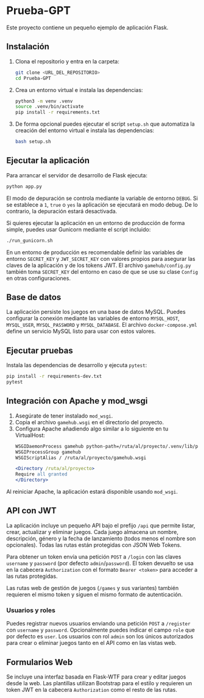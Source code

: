 # Prueba-GPT

Este proyecto contiene un pequeño ejemplo de aplicación Flask.

## Instalación

1. Clona el repositorio y entra en la carpeta:
   ```bash
   git clone <URL_DEL_REPOSITORIO>
   cd Prueba-GPT
   ```
2. Crea un entorno virtual e instala las dependencias:
   ```bash
   python3 -m venv .venv
   source .venv/bin/activate
   pip install -r requirements.txt
   ```
3. De forma opcional puedes ejecutar el script `setup.sh` que automatiza la
   creación del entorno virtual e instala las dependencias:
   ```bash
   bash setup.sh
   ```


## Ejecutar la aplicación

Para arrancar el servidor de desarrollo de Flask ejecuta:
```bash
python app.py
```

El modo de depuración se controla mediante la variable de entorno
`DEBUG`. Si se establece a `1`, `true` o `yes` la aplicación se ejecutará
en modo debug. De lo contrario, la depuración estará desactivada.

Si quieres ejecutar la aplicación en un entorno de producción de forma
simple, puedes usar Gunicorn mediante el script incluido:
```bash
./run_gunicorn.sh
```

En un entorno de producción es recomendable definir las variables de entorno
`SECRET_KEY` y `JWT_SECRET_KEY` con valores propios para asegurar las claves
de la aplicación y de los tokens JWT.
El archivo `gamehub/config.py` también toma `SECRET_KEY` del entorno en caso
de que se use su clase `Config` en otras configuraciones.

## Base de datos

La aplicación persiste los juegos en una base de datos MySQL. Puedes
configurar la conexión mediante las variables de entorno `MYSQL_HOST`,
`MYSQL_USER`, `MYSQL_PASSWORD` y `MYSQL_DATABASE`. El archivo
`docker-compose.yml` define un servicio MySQL listo para usar con estos
valores.

## Ejecutar pruebas

Instala las dependencias de desarrollo y ejecuta `pytest`:

```bash
pip install -r requirements-dev.txt
pytest
```

## Integración con Apache y mod_wsgi

1. Asegúrate de tener instalado `mod_wsgi`.
2. Copia el archivo `gamehub.wsgi` en el directorio del proyecto.
3. Configura Apache añadiendo algo similar a lo siguiente en tu VirtualHost:
    ```apache
    WSGIDaemonProcess gamehub python-path=/ruta/al/proyecto/.venv/lib/python3.x/site-packages
    WSGIProcessGroup gamehub
    WSGIScriptAlias / /ruta/al/proyecto/gamehub.wsgi
    
    <Directory /ruta/al/proyecto>
    Require all granted
    </Directory>
    ```

Al reiniciar Apache, la aplicación estará disponible usando `mod_wsgi`.

## API con JWT

La aplicación incluye un pequeño API bajo el prefijo `/api` que permite listar,
crear, actualizar y eliminar juegos. Cada juego almacena un nombre,
descripción, género y la fecha de lanzamiento (todos menos el nombre son
opcionales). Todas las rutas están protegidas con JSON Web Tokens.

Para obtener un token envía una petición `POST` a `/login` con las claves
`username` y `password` (por defecto `admin`/`password`). El token devuelto se
usa en la cabecera `Authorization` con el formato `Bearer <token>` para acceder
a las rutas protegidas.

Las rutas web de gestión de juegos (`/games` y sus variantes) también requieren
el mismo token y siguen el mismo formato de autenticación.

### Usuarios y roles

Puedes registrar nuevos usuarios enviando una petición `POST` a `/register` con
`username` y `password`. Opcionalmente puedes indicar el campo `role` que por
defecto es `user`. Los usuarios con rol `admin` son los únicos autorizados para
crear o eliminar juegos tanto en el API como en las vistas web.

## Formularios Web

Se incluye una interfaz basada en Flask-WTF para crear y editar juegos desde la web. Las plantillas utilizan Bootstrap para el estilo y requieren un token JWT en la cabecera `Authorization` como el resto de las rutas.
